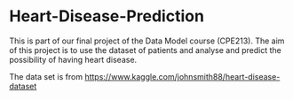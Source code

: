 # Heart-Disease-Prediction
This is part of our final project of the Data Model course (CPE213). The aim of this project is to use the dataset of patients and analyse and predict the possibility of having heart disease. 

The data set is from https://www.kaggle.com/johnsmith88/heart-disease-dataset

